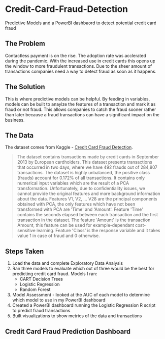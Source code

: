 # Credit-Card-Fraud-Detection
Predictive Models and a PowerBI dashbaord to detect potential credit card fraud

## The Problem
Contactless payment is on the rise. The adoption rate was acclerated during the pandemic. With the increased use in credit cards this opens up the window to more fraudulent transactions. Due to the sheer amount of transactions companies need a way to detect fraud as soon as it happens.

## The Solution
This is where predictive models can be helpful. By feeding in variables, models can be built to anaylze the features of a transaction and mark it as fraud or not fraud. This allows companies to catch the fraud sooner rather than later because a fraud transactions can have a significant impact on the business.

## The Data
The dataset comes from Kaggle - [Credit Card Fraud Detection](https://www.kaggle.com/mlg-ulb/creditcardfraud). 

> The dataset contains transactions made by credit cards in September 2013 by European cardholders.
> This dataset presents transactions that occurred in two days, where we have 492 frauds out of 284,807 transactions. The dataset is highly unbalanced, the positive class (frauds) account for 0.172% of all transactions.
> It contains only numerical input variables which are the result of a PCA transformation. Unfortunately, due to confidentiality issues, we cannot provide the original features and more background information about the data. Features V1, V2, … V28 are the principal components obtained with PCA, the only features which have not been transformed with PCA are 'Time' and 'Amount'. Feature 'Time' contains the seconds elapsed between each transaction and the first transaction in the dataset. The feature 'Amount' is the transaction Amount, this feature can be used for example-dependant cost-sensitive learning. Feature 'Class' is the response variable and it takes value 1 in case of fraud and 0 otherwise.

## Steps Taken
1. Load the data and complete Exploratory Data Analysis
2. Ran three models to evaluate which out of three would be the best for predicting credit card fraud. Models I ran:
	* CART Decision Trees
	* Logistic Regression
	* Random Forest
3. Model Assessment - looked at the AUC of each model to determine which model to use in my PowerBI dashboard
4. Created a PowerBI dashboard running the Logistic Regression R script to predict fraud transactions
5. Built visualizations to show metrics of the data and transactions

## Credit Card Fraud Prediction Dashboard
